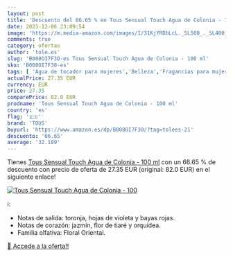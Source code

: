 ```yaml
---
layout: post
title: 'Descuento del 66.65 % en Tous Sensual Touch Agua de Colonia - 100'
date: 2021-12-06 23:09:54
image: 'https://m.media-amazon.com/images/I/31KjYRDbLcL._SL500_._SL400_.jpg'
comments: true
category: ofertas
author: 'tole.es'
slug: 'B008OI7F30-es Tous Sensual Touch Agua de Colonia - 100 ml'
sku: 'B008OI7F30-es'
tags: [ 'Agua de tocador para mujeres','Belleza','Fragancias para mujeres','Perfumes y fragancias','agua','colonia','de','tous', ]
actualPrice: 27.35 EUR
currency: EUR
price: 27.35
comparePrice: 82.0 EUR
prodname: 'Tous Sensual Touch Agua de Colonia - 100 ml'
country: 'es'
flag: '🇪🇸'
brand: 'TOUS'
buyurl: 'https://www.amazon.es/dp/B008OI7F30/?tag=tolees-21'
descuento: '66.65'
average: '32.189'
---
```


Tienes [Tous Sensual Touch Agua de Colonia - 100 ml](https://www.amazon.es/dp/B008OI7F30/?tag=tolees-21) con un 66.65 % de descuento con precio de oferta de 27.35 EUR (original: 82.0 EUR) en el siguiente enlace!

[![Tous Sensual Touch Agua de Colonia - 100](https://m.media-amazon.com/images/I/31KjYRDbLcL._SL500_._SL400_.jpg)](https://www.amazon.es/dp/B008OI7F30/?tag=tolees-21)

ℹ️:

- Notas de salida: toronja, hojas de violeta y bayas rojas.
- Notas de corazón: jazmín, flor de tiaré y orquídea.
- Familia olfativa: Floral Oriental.

[🛒 Accede a la oferta!!](https://www.amazon.es/dp/B008OI7F30/?tag=tolees-21)
